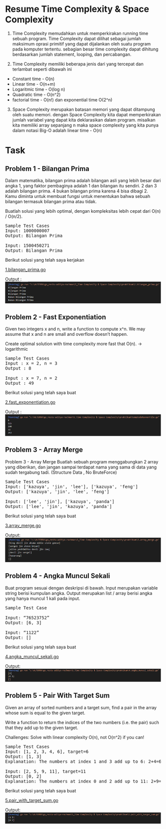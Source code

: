 # Resume Time Complexity & Space Complexity

1. Time Complexity memudahkan untuk memperkirakan running time sebuah program. Time Complexity dapat dilihat sebagai jumlah maksimum oprasi primitif yang dapat dijalankan oleh suatu program pada komputer tertentu. sebagian besar time complexity dapat dihitung berdasarkan jumlah statement, looping, dan percabangan.

2. Time Complexity memiliki beberapa jenis dari yang tercepat dan terlambat seperti dibawah ini
- Constant time - O(n)
- Linear time - O(n+m)
- Logaritmic time - O(log n)
- Quadratic time - O(n^2)
- factorial time - O(n!) dan exponential time O(2^n)

3. Space Complexity merupakan batasan memori yang dapat ditampung oleh suatu memori. dengan Space Complexity kita dapat memperkirakan jumlah variabel yang dapat kita deklarasikan dalam program. misalkan kita memiliki array sepanjang n maka space complexity yang kita punya dalam notasi Big-O adalah linear time - O(n)

# Task
## Problem 1 - Bilangan Prima
Dalam matematika, bilangan prima adalah bilangan asli yang lebih besar dari angka 1, yang faktor pembaginya adalah 1 dan bilangan itu sendiri. 2 dan 3 adalah bilangan prima. 4 bukan bilangan prima karena 4 bisa dibagi 2. Kamu diminta untuk membuat fungsi untuk menentukan bahwa sebuah bilangan termasuk bilangan prima atau tidak.

Buatlah solusi yang lebih optimal, dengan kompleksitas lebih cepat dari O(n) / O(n/2).
<pre>
Sample Test Cases
Input: 1000000007
Output: Bilangan Prima

Input: 1500450271
Output: Bilangan Prima
</pre>
Berikut solusi yang telah saya kerjakan 

[1.bilangan_prima.go](./praktikum/1.bilangan_prima.go)

Output :
![problem1](./screenshots/problem1.png)

## Problem 2 - Fast Exponentiation
Given two integers x and n, write a function to compute x^n. We may assume that x and n are small and overflow doesn’t happen.

Create optimal solution with time complexity more fast that O(n). -> logarithmic
<pre>
Sample Test Cases
Input : x = 2, n = 3
Output : 8

Input : x = 7, n = 2
Output : 49
</pre>
Berikut solusi yang telah saya buat 

[2.fast_exponentiation.go](./praktikum/2.fast_exponentiation.go)

Output :
![problem2](./screenshots/problem2.png)

## Problem 3 - Array Merge
Problem 3 - Array Merge
Buatlah sebuah program menggabungkan 2 array yang diberikan, dan jangan sampai terdapat nama yang sama di data yang sudah tergabung tadi. (Structure Data , No BruteForce)
<pre>
Sample Test Cases
Input: ['kazuya', 'jin', 'lee'], ['kazuya', 'feng']
Output: ['kazuya', 'jin', 'lee', 'feng']

Input: ['lee', 'jin'], ['kazuya', 'panda']
Output: ['lee', 'jin', 'kazuya', 'panda']
</pre>

Berikut solusi yang telah saya buat 

[3.array_merge.go](./praktikum/3.array_merge.go)

Output: 
![problem3](./screenshots/problem3.png)

## Problem 4 - Angka Muncul Sekali

Buat program sesuai dengan deskripsi di bawah. Input merupakan variable string berisi kumpulan angka. Output merupakan list / array berisi angka yang hanya muncul 1 kali pada input.
<pre>
Sample Test Case

Input: “76523752”
Output: [6, 3]

Input: “1122”
Output: []
</pre>

Berikut solusi yang telah saya buat

[4.angka_muncul_sekali.go](./praktikum/4.angka_muncul_sekali.go)

Output:
![problem4.go](./screenshots/problem4.png)

## Problem 5 - Pair With Target Sum
Given an array of sorted numbers and a target sum, find a pair in the array whose sum is equal to the given target.

Write a function to return the indices of the two numbers (i.e. the pair) such that they add up to the given target.

Challenges:
Solve with linear complexity O(n), not O(n^2) if you can!
<pre>
Sample Test Cases
Input: [1, 2, 3, 4, 6], target=6
Output: [1, 3]
Explanation: The numbers at index 1 and 3 add up to 6: 2+4=6

Input: [2, 5, 9, 11], target=11
Output: [0, 2]
Explanation: The numbers at index 0 and 2 add up to 11: 2+9=11
</pre>

Berikut solusi yang telah saya buat 

[5.pair_with_target_sum.go](./praktikum/5.pair_with_target_sum.go)

Output:
![problem5](./screenshots/problem5.png)